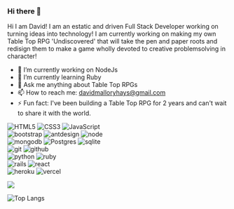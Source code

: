 ### Hi there 👋

Hi I am David! I am an estatic and driven Full Stack Developer working on turning ideas into technology! I am currently working on making my own Table Top RPG 'Undiscovered' that will take the pen and paper roots and redisign them to make a game wholly devoted to creative problemsolving in character!

- 🔭 I’m currently working on NodeJs
- 🌱 I’m currently learning Ruby
- 💬 Ask me anything about Table Top RPGs
- 📫 How to reach me: davidmalloryhays@gmail.com
- ⚡ Fun fact: I've been building a Table Top RPG for 2 years and can't wait to share it with the world. 

![HTML5](https://img.shields.io/badge/html%205-grey?style=for-the-badge&logo=html5&logoColor=white&labelColor=8E2DE2)
![CSS3](https://img.shields.io/badge/css%203-grey?style=for-the-badge&logo=css3&logoColor=white&labelColor=8E2DE2)
![JavaScript](https://img.shields.io/badge/-JavaScript-grey?style=for-the-badge&logo=javascript&logoColor=white&labelColor=8E2DE2)
<br>
![bootstrap](https://img.shields.io/badge/-bootstrap-grey?style=for-the-badge&logo=bootstrap&logoColor=white&labelColor=8E2DE2)
![antdesign](https://img.shields.io/badge/-antdesign-grey?style=for-the-badge&logo=antdesign&logoColor=white&labelColor=8E2DE2)
![node](https://img.shields.io/badge/-node-grey?style=for-the-badge&logo=node.js&logoColor=white&labelColor=8E2DE2)
<br>
![mongodb](https://img.shields.io/badge/-mongodb-grey?style=for-the-badge&logo=mongodb&logoColor=white&labelColor=8E2DE2)
![Postgres](https://img.shields.io/badge/-postgres-grey?style=for-the-badge&logo=postgresql&logoColor=white&labelColor=8E2DE2)
![sqlite](https://img.shields.io/badge/-sqlilte-grey?style=for-the-badge&logo=sqlite&logoColor=white&labelColor=8E2DE2)
<br>
![git](https://img.shields.io/badge/-git-grey?style=for-the-badge&logo=git&logoColor=white&labelColor=8E2DE2)
![github](https://img.shields.io/badge/-github-grey?style=for-the-badge&logo=github&logoColor=white&labelColor=8E2DE2)
<br>
![python](https://img.shields.io/badge/-python-grey?style=for-the-badge&logo=python&logoColor=white&labelColor=8E2DE2)
![ruby](https://img.shields.io/badge/-ruby-grey?style=for-the-badge&logo=ruby&logoColor=white&labelColor=8E2DE2)
<br>
![rails](https://img.shields.io/badge/-rails-grey?style=for-the-badge&logo=ruby-on-rails&logoColor=white&labelColor=8E2DE2)
![react](https://img.shields.io/badge/-react-grey?style=for-the-badge&logo=react&logoColor=white&labelColor=8E2DE2)
<br>
![heroku](https://img.shields.io/badge/-heroku-grey?style=for-the-badge&logo=heroku&logoColor=white&labelColor=8E2DE2)
![vercel](https://img.shields.io/badge/-vercel-grey?style=for-the-badge&logo=vercel&logoColor=white&labelColor=8E2DE2)


<img src="https://github-readme-stats.vercel.app/api?username=purplehays09&show_icons=true&theme=radical&title_color=8E2DE2&text_color=fff&icon_color=8E2DE2">


![Top Langs](https://github-readme-stats.vercel.app/api/top-langs/?username=purplehays09&theme=radical&title_color=8E2DE2&text_color=fff)



<!--
**purplehays09/purplehays09** is a ✨ _special_ ✨ repository because its `README.md` (this file) appears on your GitHub profile.

Here are some ideas to get you started:

- 🔭 I’m currently working on ...
- 🌱 I’m currently learning ...
- 👯 I’m looking to collaborate on ...
- 🤔 I’m looking for help with ...
- 💬 Ask me about ...
- 📫 How to reach me: ...
- 😄 Pronouns: ...
- ⚡ Fun fact: ...
-->
